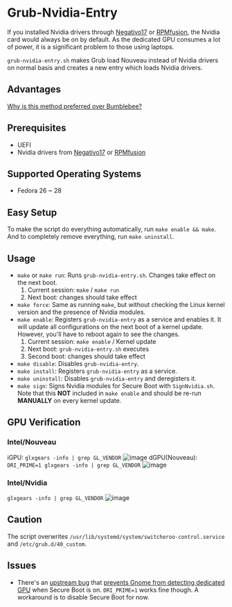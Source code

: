 # Grub-Nvidia-Entry
If you installed Nvidia drivers through [Negativo17](negativo17.org) or [RPMfusion](https://rpmfusion.org/Howto/NVIDIA), the Nvidia card would always be on by default. As the dedicated GPU consumes a lot of power, it is a significant problem to those using laptops.

`grub-nvidia-entry.sh` makes Grub load Nouveau instead of Nvidia drivers on normal basis and creates a new entry which loads Nvidia drivers.

## Advantages
[Why is this method preferred over Bumblebee?](https://superdanby.github.io/Blog/dealing-with-nvidia-optimus.html)

## Prerequisites
*   UEFI
*   Nvidia drivers from [Negativo17](negativo17.org) or [RPMfusion](https://rpmfusion.org/Howto/NVIDIA)

## Supported Operating Systems
*   Fedora 26 ~ 28

## Easy Setup
To make the script do everything automatically, run `make enable && make`. And to completely remove everything, run `make uninstall`.

## Usage
*   `make` or `make run`: Runs `grub-nvidia-entry.sh`. Changes take effect on the next boot.
	1.	Current session: `make` / `make run`
	2.	Next boot: changes should take effect
*   `make force`: Same as running `make`, but without checking the Linux kernel version and the presence of Nvidia modules.
*   `make enable`: Registers `grub-nvidia-entry` as a service and enables it. It will update all configurations on the next boot of a kernel update. However, you'll have to reboot again to see the changes.
	1.	Current session: `make enable` / Kernel update
	2.	Next boot: `grub-nvidia-entry.sh` executes
	3.	Second boot: changes should take effect
*   `make disable`: Disables `grub-nvidia-entry`.
*   `make install`: Registers `grub-nvidia-entry` as a service.
*   `make uninstall`: Disables `grub-nvidia-entry` and deregisters it.
*   `make sign`: Signs Nvidia modules for Secure Boot with `SignNvidia.sh`. Note that this **NOT** included in `make enable` and should be re-run **MANUALLY** on every kernel update.

## GPU Verification
### Intel/Nouveau
iGPU: `glxgears -info | grep GL_VENDOR`
![image](https://user-images.githubusercontent.com/17717083/42094545-b2c5d6e0-7be2-11e8-96ac-c02493e5aeb9.png)
dGPU(Nouveau): `DRI_PRIME=1 glxgears -info | grep GL_VENDOR`
![image](https://user-images.githubusercontent.com/17717083/42094513-9a635e60-7be2-11e8-856d-107b64721851.png)

### Intel/Nvidia
`glxgears -info | grep GL_VENDOR`
![image](https://user-images.githubusercontent.com/17717083/42094950-d1ee623e-7be3-11e8-80c8-77f8209318ba.png)

## Caution
The script overwrites `/usr/lib/systemd/system/switcheroo-control.service` and `/etc/grub.d/40_custom`.

## Issues
*   There's an [upstream bug](https://bugzilla.redhat.com/show_bug.cgi?id=1476366) that [prevents Gnome from detecting dedicated GPU](https://github.com/Superdanby/Grub-Nvidia-Entry/issues/2) when Secure Boot is on. `DRI_PRIME=1` works fine though. A workaround is to disable Secure Boot for now.
